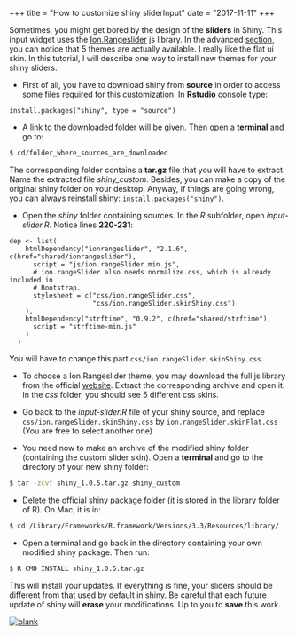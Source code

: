 +++
  title = "How to customize shiny sliderInput"
  date = "2017-11-11"
+++
    
Sometimes, you might get bored by the design of the **sliders** in Shiny. This input widget
uses the [Ion.Rangeslider](http://ionden.com/a/plugins/ion.rangeSlider/en.html) js library.
In the advanced [section](http://ionden.com/a/plugins/ion.rangeSlider/demo_advanced.html),
you can notice that 5 themes are actually available. I really like the flat ui skin.
In this tutorial, I will describe one way to install new themes for your shiny
sliders. 

* First of all, you have to download shiny from **source** in order to access some
files required for this customization. In **Rstudio** console type:

```
install.packages("shiny", type = "source")
```

* A link to the downloaded folder will be given. Then open a **terminal** and go to:
```sh
$ cd/folder_where_sources_are_downloaded
```
The corresponding folder contains a **tar.gz** file that you will have to extract.
Name the extracted file *shiny_custom*.
Besides, you can make a copy of the original shiny folder on your desktop. 
Anyway, if things are going wrong, you can always reinstall shiny: `install.packages("shiny")`.

* Open the *shiny* folder containing sources. In the *R* subfolder, open *input-slider.R*.
Notice lines **220-231**:

```
dep <- list(
    htmlDependency("ionrangeslider", "2.1.6", c(href="shared/ionrangeslider"),
      script = "js/ion.rangeSlider.min.js",
      # ion.rangeSlider also needs normalize.css, which is already included in
      # Bootstrap.
      stylesheet = c("css/ion.rangeSlider.css",
                     "css/ion.rangeSlider.skinShiny.css")
    ),
    htmlDependency("strftime", "0.9.2", c(href="shared/strftime"),
      script = "strftime-min.js"
    )
  )
```
You will have to change this part `css/ion.rangeSlider.skinShiny.css`.

* To choose a Ion.Rangeslider theme, you may download the full js library from the
official [website](http://ionden.com/a/plugins/ion.rangeSlider/en.html). 
Extract the corresponding archive and open it. In the *css* folder, you should see 5 different css
skins.

* Go back to the *input-slider.R* file of your shiny source, and replace `css/ion.rangeSlider.skinShiny.css`
by `ion.rangeSlider.skinFlat.css` (You are free to select another one)

* You need now to make an archive of the modified shiny folder (containing the custom
slider skin). Open a **terminal** and go to the directory of your new shiny folder:
```sh
$ tar -zcvf shiny_1.0.5.tar.gz shiny_custom
```

* Delete the official shiny package folder (it is stored in the library folder of R). 
On Mac, it is in:

```sh
$ cd /Library/Frameworks/R.framework/Versions/3.3/Resources/library/
```

* Open a terminal and go back in the directory containing your own modified shiny package. Then run:

```sh
$ R CMD INSTALL shiny_1.0.5.tar.gz
```

This will install your updates. If everything is fine, your sliders should
be different from that used by default in shiny. Be careful that each future update of shiny
will **erase** your modifications. Up to you to **save** this work.

<a href="images/flat_sliders.png"><img src="images/flat_sliders.png" width="auto" height="auto" alt="blank"></a>